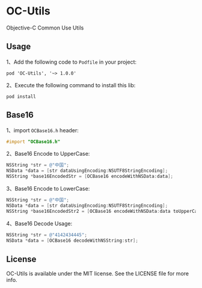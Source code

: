 # OC-Utils
Objective-C Common Use Utils

## Usage
1、Add the following code to `Podfile` in your project:

```
pod 'OC-Utils', '~> 1.0.0'
```

2、Execute the following command to install this lib:

```
pod install
```

## Base16

1、import `OCBase16.h` header:

``` objective-c
#import "OCBase16.h"
```
2、Base16 Encode to UpperCase:
``` objective-c
NSString *str = @"中国";
NSData *data = [str dataUsingEncoding:NSUTF8StringEncoding];
NSString *base16EncodedStr = [OCBase16 encodeWithNSData:data];
```
3、Base16 Encode to LowerCase:
``` objective-c
NSString *str = @"中国";
NSData *data = [str dataUsingEncoding:NSUTF8StringEncoding];
NSString *base16EncodedStr2 = [OCBase16 encodeWithNSData:data toUpperCase:NO];
```
4、Base16 Decode Usage:
``` objective-c
NSString *str = @"4142434445";
NSData *data = [OCBase16 decodeWithNSString:str];
```

## License

OC-Utils is available under the MIT license. See the LICENSE file for more info.

